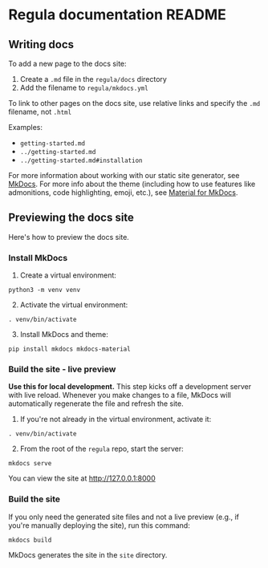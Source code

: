 # Regula documentation README

## Writing docs

To add a new page to the docs site: 

1. Create a `.md` file in the `regula/docs` directory
2. Add the filename to `regula/mkdocs.yml`

To link to other pages on the docs site, use relative links and specify the `.md` filename, not `.html`

Examples:

- `getting-started.md`
- `../getting-started.md`
- `../getting-started.md#installation`

For more information about working with our static site generator, see [MkDocs](https://www.mkdocs.org/). For more info about the theme (including how to use features like admonitions, code highlighting, emoji, etc.), see [Material for MkDocs](https://squidfunk.github.io/mkdocs-material-insiders/getting-started/).

## Previewing the docs site

Here's how to preview the docs site.

### Install MkDocs

1. Create a virtual environment:

```
python3 -m venv venv
```

2. Activate the virtual environment:

```
. venv/bin/activate
```

3. Install MkDocs and theme:

```
pip install mkdocs mkdocs-material
```

### Build the site - live preview

**Use this for local development.** This step kicks off a development server with live reload. Whenever you make changes to a file, MkDocs will automatically regenerate the file and refresh the site.

1. If you're not already in the virtual environment, activate it:

```
. venv/bin/activate
```

2. From the root of the `regula` repo, start the server:

```
mkdocs serve
```

You can view the site at http://127.0.0.1:8000

### Build the site

If you only need the generated site files and not a live preview (e.g., if you're manually deploying the site), run this command:

```
mkdocs build
```

MkDocs generates the site in the `site` directory.